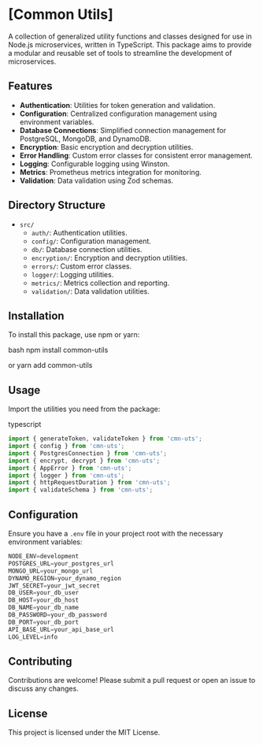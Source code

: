 # [Common Utils]

A collection of generalized utility functions and classes designed for use in Node.js microservices, written in TypeScript. This package aims to provide a modular and reusable set of tools to streamline the development of microservices.

## Features

- **Authentication**: Utilities for token generation and validation.
- **Configuration**: Centralized configuration management using environment variables.
- **Database Connections**: Simplified connection management for PostgreSQL, MongoDB, and DynamoDB.
- **Encryption**: Basic encryption and decryption utilities.
- **Error Handling**: Custom error classes for consistent error management.
- **Logging**: Configurable logging using Winston.
- **Metrics**: Prometheus metrics integration for monitoring.
- **Validation**: Data validation using Zod schemas.

## Directory Structure

- `src/`
  - `auth/`: Authentication utilities.
  - `config/`: Configuration management.
  - `db/`: Database connection utilities.
  - `encryption/`: Encryption and decryption utilities.
  - `errors/`: Custom error classes.
  - `logger/`: Logging utilities.
  - `metrics/`: Metrics collection and reporting.
  - `validation/`: Data validation utilities.

## Installation

To install this package, use npm or yarn:

bash
npm install common-utils

or
yarn add common-utils

## Usage

Import the utilities you need from the package:

typescript
```jsx
import { generateToken, validateToken } from 'cmn-uts';
import { config } from 'cmn-uts';
import { PostgresConnection } from 'cmn-uts';
import { encrypt, decrypt } from 'cmn-uts';
import { AppError } from 'cmn-uts';
import { logger } from 'cmn-uts';
import { httpRequestDuration } from 'cmn-uts';
import { validateSchema } from 'cmn-uts';
```


## Configuration

Ensure you have a `.env` file in your project root with the necessary environment variables:

```jsx
NODE_ENV=development
POSTGRES_URL=your_postgres_url
MONGO_URL=your_mongo_url
DYNAMO_REGION=your_dynamo_region
JWT_SECRET=your_jwt_secret
DB_USER=your_db_user
DB_HOST=your_db_host
DB_NAME=your_db_name
DB_PASSWORD=your_db_password
DB_PORT=your_db_port
API_BASE_URL=your_api_base_url
LOG_LEVEL=info
```


## Contributing

Contributions are welcome! Please submit a pull request or open an issue to discuss any changes.

## License

This project is licensed under the MIT License.

